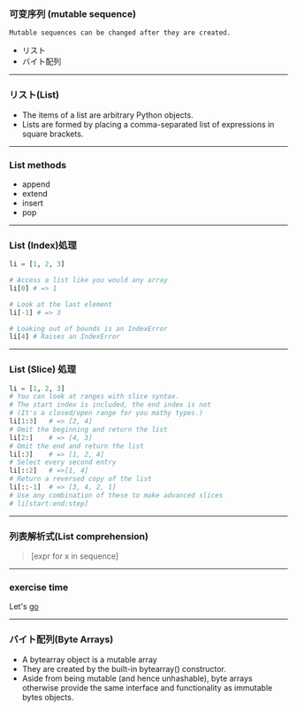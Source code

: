 ### 可变序列 (mutable sequence)

`Mutable sequences can be changed after they are created.`

*   リスト
*   バイト配列

---

### リスト(List)

*   The items of a list are arbitrary Python objects.
*   Lists are formed by placing a comma-separated list of expressions in square brackets.

---

### List methods

*   append
*   extend
*   insert
*   pop

---

### List (Index)処理

```python
li = [1, 2, 3]

# Access a list like you would any array
li[0] # => 1

# Look at the last element
li[-1] # => 3

# Looking out of bounds is an IndexError
li[4] # Raises an IndexError
```

---

### List (Slice) 処理

```python
li = [1, 2, 3]
# You can look at ranges with slice syntax.
# The start index is included, the end index is not
# (It's a closed/open range for you mathy types.)
li[1:3]   # => [2, 4]
# Omit the beginning and return the list
li[2:]    # => [4, 3]
# Omit the end and return the list
li[:3]    # => [1, 2, 4]
# Select every second entry
li[::2]   # =>[1, 4]
# Return a reversed copy of the list
li[::-1]  # => [3, 4, 2, 1]
# Use any combination of these to make advanced slices
# li[start:end:step]
```

---

### 列表解析式(List comprehension)

> [expr for x in sequence]

---

### exercise time

Let's [go](https://pjs3hcxt7km-cr4ftsm4n.notebooks.azure.com/nb/notebooks/02.DataStructures.ipynb)

---

### バイト配列(Byte Arrays)

*   A bytearray object is a mutable array
*   They are created by the built-in bytearray() constructor.
*   Aside from being mutable (and hence unhashable), byte arrays otherwise provide the same interface and functionality as immutable bytes objects.
